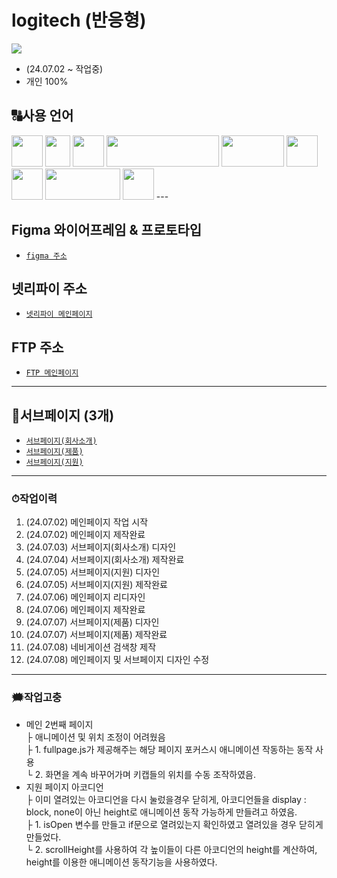 # logitech (반응형)
<img src="https://github.com/ttunmill/logitech/assets/84768554/7a98083b-6f03-4004-8e07-f8e18ebe78d2">

* (24.07.02 ~ 작업중)
* 개인 100%
## 🔠사용 언어
<img src="https://github.com/ttunmill/gabiacns/assets/84768554/45aaaff6-aa00-4209-a23e-13ec83f6031a" width="50" height="50">
<img src="https://github.com/ttunmill/gabiacns/assets/84768554/f199d7ad-3c97-4ff3-8f22-8d4546bfeb2a" width="40" height="50">
<img src="https://github.com/ttunmill/gabiacns/assets/84768554/d80fb406-7c87-4150-83eb-af60ab915f35" width="50" height="50">
<img src="https://github.com/ttunmill/gabiacns/assets/84768554/9a4bbb0d-97ed-4a3e-9d31-b7cf837f43fa" width="180" height="50">
<img src="https://github.com/ttunmill/gabiacns/assets/84768554/a5c08a2c-a93b-48a3-865b-3f07eebe4299" width="100" height="50">
<img src="https://github.com/ttunmill/sound_wave/assets/84768554/a618b627-8063-4474-bc21-59d115928fad" width="50" height="50">
<img src="https://github.com/ttunmill/sound_wave/assets/84768554/39a4bbb8-459b-49f8-8fe8-bd6224781d3e" width="50" height="50">
<img src="https://github.com/ttunmill/sound_wave/assets/84768554/9f299794-f389-48d2-9e00-feb8460a4f27" width="120" height="50">
<img src="https://github.com/ttunmill/sound_wave/assets/84768554/4cfff206-136b-419f-a3f7-a1e6e83880b8" width="50" height="50">
---

## Figma 와이어프레임 & 프로토타입
* [`figma 주소`](https://www.figma.com/design/TQ2dZRQrYzf7MjAp0DiGr9/logitech-%EB%A6%AC%EB%94%94%EC%9E%90%EC%9D%B8?node-id=0-1&t=dCjMtVrbruDb2aVB-1)

## 넷리파이 주소
* [`넷리파이 메인페이지`](https://logitechproject.netlify.app/)
## FTP 주소
* [`FTP 메인페이지`](http://ttunmill.dothome.co.kr/logitech/index.html)

---
## 🔗서브페이지 (3개)
* [`서브페이지(회사소개)`](http://ttunmill.dothome.co.kr/logitech/pages/intro.html)
* [`서브페이지(제품)`](http://ttunmill.dothome.co.kr/logitech/pages/product.html)
* [`서브페이지(지원)`](http://ttunmill.dothome.co.kr/logitech/pages/support.html)

---
### ⏱작업이력
1. (24.07.02) 메인페이지 작업 시작
2. (24.07.02) 메인페이지 제작완료
3. (24.07.03) 서브페이지(회사소개) 디자인
4. (24.07.04) 서브페이지(회사소개) 제작완료
4. (24.07.05) 서브페이지(지원) 디자인
5. (24.07.05) 서브페이지(지원) 제작완료
6. (24.07.06) 메인페이지 리디자인
7. (24.07.06) 메인페이지 제작완료
8. (24.07.07) 서브페이지(제품) 디자인
9. (24.07.07) 서브페이지(제품) 제작완료
10. (24.07.08) 네비게이션 검색창 제작
11. (24.07.08) 메인페이지 및 서브페이지 디자인 수정
---
### 🗯작업고충
* 메인 2번째 페이지<br>
├ 애니메이션 및 위치 조정이 어려웠음<br>
├ 1. fullpage.js가 제공해주는 해당 페이지 포커스시 애니메이션 작동하는 동작 사용<br>
└ 2. 화면을 계속 바꾸어가며 키캡들의 위치를 수동 조작하였음.<br>
* 지원 페이지 아코디언<br>
├ 이미 열려있는 아코디언을 다시 눌렀을경우 닫히게, 아코디언들을 display : block, none이 아닌 height로 애니메이션 동작 가능하게 만들려고 하였음.<br>
├ 1. isOpen 변수를 만들고 if문으로 열려있는지 확인하였고 열려있을 경우 닫히게 만들었다.<br>
└ 2. scrollHeight를 사용하여 각 높이들이 다른 아코디언의 height를 계산하여, height를 이용한 애니메이션 동작기능을 사용하였다.
